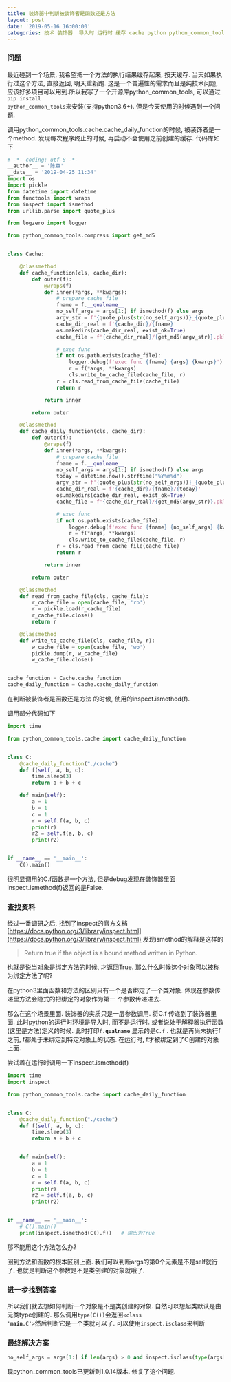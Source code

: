 ```yaml
---
title: 装饰器中判断被装饰者是函数还是方法
layout: post
date: '2019-05-16 16:00:00'
categories: 技术 装饰器  导入时 运行时 缓存 cache python python_common_tools
---
```


### 问题
最近碰到一个场景, 我希望把一个方法的执行结果缓存起来, 按天缓存. 当天如果执行过这个方法, 直接返回, 明天重新跑.
这是一个普遍性的需求而且是纯技术问题, 应该好多项目可以用到.所以我写了一个开源库python_common_tools, 可以通过<code>pip install python_common_tools</code>来安装(支持python3.6+). 但是今天使用的时候遇到一个问题.

调用python_common_tools.cache.cache_daily_function的时候, 被装饰者是一个method. 发现每次程序终止的时候, 再启动不会使用之前创建的缓存. 代码库如下

```python
# -*- coding: utf-8 -*-
__author__ = '陈章'
__date__ = '2019-04-25 11:34'
import os
import pickle
from datetime import datetime
from functools import wraps
from inspect import ismethod
from urllib.parse import quote_plus

from logzero import logger

from python_common_tools.compress import get_md5


class Cache:

    @classmethod
    def cache_function(cls, cache_dir):
        def outer(f):
            @wraps(f)
            def inner(*args, **kwargs):
                # prepare cache_file
                fname = f.__qualname__
                no_self_args = args[1:] if ismethod(f) else args
                argv_str = f'{quote_plus(str(no_self_args))}_{quote_plus(str(kwargs))}'
                cache_dir_real = f'{cache_dir}/{fname}'
                os.makedirs(cache_dir_real, exist_ok=True)
                cache_file = f'{cache_dir_real}/{get_md5(argv_str)}.pkl'

                # exec func
                if not os.path.exists(cache_file):
                    logger.debug(f'exec func {fname} {args} {kwargs}')
                    r = f(*args, **kwargs)
                    cls.write_to_cache_file(cache_file, r)
                r = cls.read_from_cache_file(cache_file)
                return r

            return inner

        return outer

    @classmethod
    def cache_daily_function(cls, cache_dir):
        def outer(f):
            @wraps(f)
            def inner(*args, **kwargs):
                # prepare cache file
                fname = f.__qualname__
                no_self_args = args[1:] if ismethod(f) else args
                today = datetime.now().strftime("%Y%m%d")
                argv_str = f'{quote_plus(str(no_self_args))}_{quote_plus(str(kwargs))}'
                cache_dir_real = f'{cache_dir}/{fname}/{today}'
                os.makedirs(cache_dir_real, exist_ok=True)
                cache_file = f'{cache_dir_real}/{get_md5(argv_str)}.pkl'

                # exec func
                if not os.path.exists(cache_file):
                    logger.debug(f'exec func {fname} {no_self_args} {kwargs}')
                    r = f(*args, **kwargs)
                    cls.write_to_cache_file(cache_file, r)
                r = cls.read_from_cache_file(cache_file)
                return r

            return inner

        return outer

    @classmethod
    def read_from_cache_file(cls, cache_file):
        r_cache_file = open(cache_file, 'rb')
        r = pickle.load(r_cache_file)
        r_cache_file.close()
        return r

    @classmethod
    def write_to_cache_file(cls, cache_file, r):
        w_cache_file = open(cache_file, 'wb')
        pickle.dump(r, w_cache_file)
        w_cache_file.close()


cache_function = Cache.cache_function
cache_daily_function = Cache.cache_daily_function

```
在判断被装饰者是函数还是方法 的时候, 使用的inspect.ismethod(f). 

调用部分代码如下
```python
import time

from python_common_tools.cache import cache_daily_function


class C:
    @cache_daily_function("./cache")
    def f(self, a, b, c):
        time.sleep(3)
        return a + b + c

    def main(self):
        a = 1
        b = 1
        c = 1
        r = self.f(a, b, c)
        print(r)
        r2 = self.f(a, b, c)
        print(r2)


if __name__ == '__main__':
    C().main()

```
很明显调用的C.f函数是一个方法, 但是debug发现在装饰器里面inspect.ismethod(f)返回的是False.

### 查找资料
经过一番调研之后,  找到了inspect的官方文档   [https://docs.python.org/3/library/inspect.html](https://docs.python.org/3/library/inspect.html)  发现ismethod的解释是这样的
> Return true if the object is a bound method written in Python.

也就是说当对象是绑定方法的时候, 才返回True. 那么什么时候这个对象可以被称为绑定方法了呢?

在python3里面函数和方法的区别只有一个是否绑定了一个类对象. 体现在参数传递里方法会隐式的把绑定的对象作为第一
个参数传递进去. 

那么在这个场景里面. 装饰器的实质只是一层参数调用. 将C.f 传递到了装饰器里面. 此时python的运行时环境是导入时, 而不是运行时. 或者说处于解释器执行函数(这里是方法)定义的时候. 此时打印<code>f.__qualname__</code> 显示的是<code>C.f</code> . 也就是再尚未执行f之前, f都处于未绑定到特定对象上的状态. 在运行时, f才被绑定到了C创建的对象上面.

尝试着在运行时调用一下inspect.ismethod(f)

```python
import time
import inspect

from python_common_tools.cache import cache_daily_function


class C:
    @cache_daily_function("./cache")
    def f(self, a, b, c):
        time.sleep(3)
        return a + b + c


    def main(self):
        a = 1
        b = 1
        c = 1
        r = self.f(a, b, c)
        print(r)
        r2 = self.f(a, b, c)
        print(r2)


if __name__ == '__main__':
    # C().main()
    print(inspect.ismethod(C().f))   # 输出为True

```

那不能用这个方法怎么办? 

回到方法和函数的根本区别上面. 我们可以判断args的第0个元素是不是self就行了. 也就是判断这个参数是不是类创建的对象就哦了.

### 进一步找到答案
所以我们就去想如何判断一个对象是不是类创建的对象. 自然可以想起类默认是由元类type创建的. 那么调用<code>type(C())</code>会返回<code><class '__main__.C'></code>然后判断它是一个类就可以了. 可以使用<code>inspect.isclass</code>来判断


### 最终解决方案
```python
no_self_args = args[1:] if len(args) > 0 and inspect.isclass(type(args[0])) else args
```
现python_common_tools已更新到1.0.14版本. 修复了这个问题.